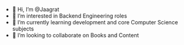 - 👋 Hi, I’m @Jaagrat
- 👀 I’m interested in Backend Engineering roles 
- 🌱 I’m currently learning development and core Computer Science subjects
- 💞️ I’m looking to collaborate on Books and Content

<!---
Jaagrat/Jaagrat is a ✨ special ✨ repository because its `README.md` (this file) appears on your GitHub profile.
You can click the Preview link to take a look at your changes.
--->
